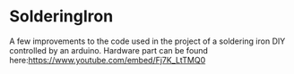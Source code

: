 # SolderingIron

A few improvements to the code used in the project of a soldering iron DIY controlled by an arduino.
Hardware part can be found here:https://www.youtube.com/embed/Fj7K_LtTMQ0
